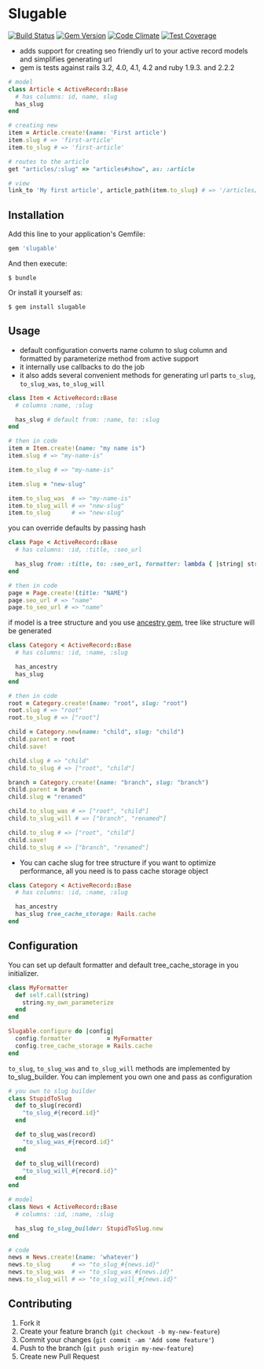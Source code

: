 # Slugable

[![Build Status](https://travis-ci.org/mirrec/slugable.svg?branch=master)](https://travis-ci.org/mirrec/slugable)
[![Gem Version](https://badge.fury.io/rb/slugable.svg)](https://badge.fury.io/rb/slugable)
[![Code Climate](https://codeclimate.com/github/mirrec/slugable/badges/gpa.svg)](https://codeclimate.com/github/mirrec/slugable)
[![Test Coverage](https://codeclimate.com/github/mirrec/slugable/badges/coverage.svg)](https://codeclimate.com/github/mirrec/slugable/coverage)

* adds support for creating seo friendly url to your active record models and simplifies generating url
* gem is tests against rails 3.2, 4.0, 4.1, 4.2 and ruby 1.9.3. and 2.2.2

```ruby
# model
class Article < ActiveRecord::Base
  # has columns: id, name, slug
  has_slug
end

# creating new
item = Article.create!(name: 'First article')
item.slug # => 'first-article'
item.to_slug # => 'first-article'

# routes to the article
get "articles/:slug" => "articles#show", as: :article

# view
link_to 'My first article', article_path(item.to_slug) # => '/articles/first-article'
```

## Installation

Add this line to your application's Gemfile:

```ruby
gem 'slugable'
```

And then execute:

    $ bundle

Or install it yourself as:

    $ gem install slugable

## Usage

* default configuration converts name column to slug column and formatted by parameterize method from active support
* it internally use callbacks to do the job
* it also adds several convenient methods for generating url parts `to_slug`, `to_slug_was`, `to_slug_will`

```ruby
class Item < ActiveRecord::Base
  # columns :name, :slug

  has_slug # default from: :name, to: :slug
end

# then in code
item = Item.create!(name: "my name is")
item.slug # => "my-name-is"

item.to_slug # => "my-name-is"

item.slug = "new-slug"

item.to_slug_was  # => "my-name-is"
item.to_slug_will # => "new-slug"
item.to_slug      # => "new-slug"
```

you can override defaults by passing hash

```ruby
class Page < ActiveRecord::Base
  # has columns: :id, :title, :seo_url

  has_slug from: :title, to: :seo_url, formatter: lambda { |string| string.downcase }
end

# then in code
page = Page.create!(title: "NAME")
page.seo_url # => "name"
page.to_seo_url # => "name"
```

if model is a tree structure and you use [ancestry gem](https://github.com/stefankroes/ancestry),
tree like structure will be generated

```ruby
class Category < ActiveRecord::Base
  # has columns: :id, :name, :slug

  has_ancestry
  has_slug
end

# then in code
root = Category.create!(name: "root", slug: "root")
root.slug # => "root"
root.to_slug # => ["root"]

child = Category.new(name: "child", slug: "child")
child.parent = root
child.save!

child.slug # => "child"
child.to_slug # => ["root", "child"]

branch = Category.create!(name: "branch", slug: "branch")
child.parent = branch
child.slug = "renamed"

child.to_slug_was # => ["root", "child"]
child.to_slug_will # => ["branch", "renamed"]

child.to_slug # => ["root", "child"]
child.save!
child.to_slug # => ["branch", "renamed"]
```

* You can cache slug for tree structure if you want to optimize performance, all you need is to pass cache storage object

```ruby
class Category < ActiveRecord::Base
  # has columns: :id, :name, :slug

  has_ancestry
  has_slug tree_cache_storage: Rails.cache
end
```

## Configuration

You can set up default formatter and default tree_cache_storage in you initializer.

```ruby
class MyFormatter
  def self.call(string)
    string.my_own_parameterize
  end
end

Slugable.configure do |config|
  config.formatter          = MyFormatter
  config.tree_cache_storage = Rails.cache
end
```

`to_slug`, `to_slug_was` and `to_slug_will` methods are implemented by to_slug_builder. You can implement you own one and pass as configuration

```ruby
# you own to slug builder
class StupidToSlug
  def to_slug(record)
    "to_slug_#{record.id}"
  end

  def to_slug_was(record)
    "to_slug_was_#{record.id}"
  end

  def to_slug_will(record)
    "to_slug_will_#{record.id}"
  end
end

# model
class News < ActiveRecord::Base
  # columns: :id, :name, :slug

  has_slug to_slug_builder: StupidToSlug.new
end

# code
news = News.create!(name: 'whatever')
news.to_slug      # => "to_slug_#{news.id}"
news.to_slug_was  # => "to_slug_was_#{news.id}"
news.to_slug_will # => "to_slug_will_#{news.id}"
```

## Contributing

1. Fork it
2. Create your feature branch (`git checkout -b my-new-feature`)
3. Commit your changes (`git commit -am 'Add some feature'`)
4. Push to the branch (`git push origin my-new-feature`)
5. Create new Pull Request
